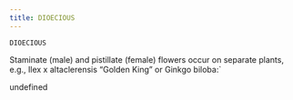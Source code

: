 ```yaml
---
title: DIOECIOUS
---
```

`DIOECIOUS`

Staminate (male) and pistillate (female) flowers occur on separate plants, e.g., Ilex x altaclerensis “Golden King” or Ginkgo biloba:`

undefined